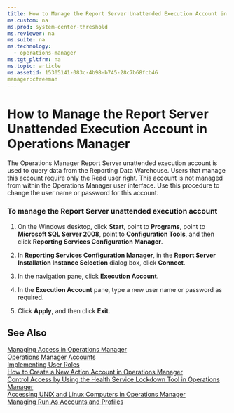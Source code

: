 ```yaml
---
title: How to Manage the Report Server Unattended Execution Account in Operations Manager
ms.custom: na
ms.prod: system-center-threshold
ms.reviewer: na
ms.suite: na
ms.technology: 
  - operations-manager
ms.tgt_pltfrm: na
ms.topic: article
ms.assetid: 15305141-083c-4b98-b745-28c7b68fcb46
manager:cfreeman
---
```

# How to Manage the Report Server Unattended Execution Account in Operations Manager
The Operations Manager Report Server unattended execution account is used to query data from the Reporting Data Warehouse. Users that manage this account require only the Read user right. This account is not managed from within the Operations Manager user interface. Use this procedure to change the user name or password for this account.  
  
### To manage the Report Server unattended execution account  
  
1.  On the Windows desktop, click **Start**, point to **Programs**, point to **Microsoft SQL Server 2008**, point to **Configuration Tools**, and then click **Reporting Services Configuration Manager**.  
  
2.  In **Reporting Services Configuration Manager**, in the **Report Server Installation Instance Selection** dialog box, click **Connect**.  
  
3.  In the navigation pane, click **Execution Account**.  
  
4.  In the **Execution Account** pane, type a new user name or password as required.  
  
5.  Click **Apply**, and then click **Exit**.  
  
## See Also  
[Managing Access in Operations Manager](../../om/manage/Managing-Access-in-Operations-Manager.md)  
[Operations Manager Accounts](../Topic/Operations%20Manager%20Accounts.md)  
[Implementing User Roles](../../om/manage/Implementing-User-Roles.md)  
[How to Create a New Action Account in Operations Manager](../../om/manage/How-to-Create-a-New-Action-Account-in-Operations-Manager.md)  
[Control Access by Using the Health Service Lockdown Tool in Operations Manager](../../om/manage/Control-Access-by-Using-the-Health-Service-Lockdown-Tool-in-Operations-Manager.md)  
[Accessing UNIX and Linux Computers in Operations Manager](../../om/manage/Accessing-UNIX-and-Linux-Computers-in-Operations-Manager.md)  
[Managing Run As Accounts and Profiles](../../om/manage/Managing-Run-As-Accounts-and-Profiles.md)  
  
